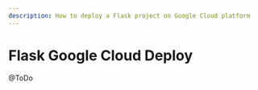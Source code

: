 ```yaml
---
description: How to deploy a Flask project on Google Cloud platform
---
```


# Flask Google Cloud Deploy

@ToDo 




